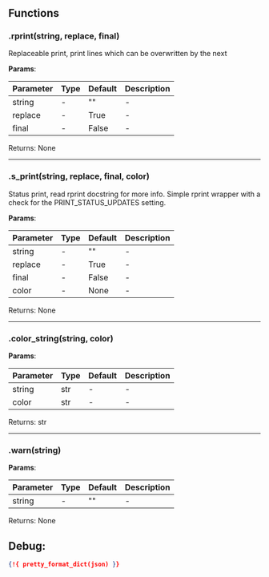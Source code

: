 # 

## Functions


### .rprint(string, replace, final)

Replaceable print, print lines which can be overwritten by the next




**Params**:

| Parameter | Type | Default | Description |
| --------- | ---- | ------- | ----------- |
| string | - | "" | - |
| replace | - | True | - |
| final | - | False | - |

Returns: None

 --- 

### .s_print(string, replace, final, color)

Status print, read rprint docstring for more info.
Simple rprint wrapper with a check for the PRINT_STATUS_UPDATES setting.



**Params**:

| Parameter | Type | Default | Description |
| --------- | ---- | ------- | ----------- |
| string | - | "" | - |
| replace | - | True | - |
| final | - | False | - |
| color | - | None | - |

Returns: None

 --- 

### .color_string(string, color)



**Params**:

| Parameter | Type | Default | Description |
| --------- | ---- | ------- | ----------- |
| string | str | - | - |
| color | str | - | - |

Returns: str

 --- 

### .warn(string)



**Params**:

| Parameter | Type | Default | Description |
| --------- | ---- | ------- | ----------- |
| string | - | "" | - |

Returns: None


 
## Debug:
```json
{!{ pretty_format_dict(json) }}
```